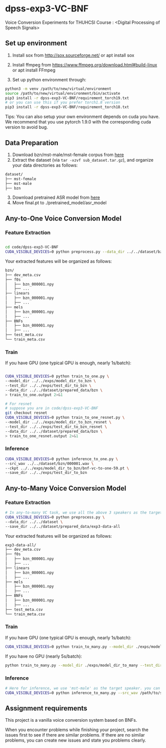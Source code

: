 # dpss-exp3-VC-BNF
Voice Conversion Experiments for THUHCSI Course : &lt;Digital Processing of Speech Signals>


## Set up environment

1. Install sox from http://sox.sourceforge.net/ or apt install sox

2. Install ffmpeg from https://www.ffmpeg.org/download.html#build-linux or apt install FFmpeg

3. Set up python environment through:
```bash
python3 -m venv /path/to/new/virtual/environment
source /path/to/new/virtual/environment/bin/activate
pip3 install -r dpss-exp3-VC-BNF/requirement_torch19.txt
# or you can use this if you prefer torch1.8 version
pip3 install -r dpss-exp3-VC-BNF/requirement_torch18.txt
```
Tips: You can also setup your own environment depends on cuda you have.
We recommend that you use pytorch 1.9.0 with the corresponding cuda version to avoid bug.
## Data Preparation
1. Download bzn/mst-male/mst-female corpus from [here](https://cloud.tsinghua.edu.cn/f/c8f3614b438b4c94984e/)
2. Extract the dataset (via `tar -xzvf sub_dataset.tar.gz`), and organize your data directories as follows:
```bash
dataset/
├── mst-female
├── mst-male
├── bzn
```
3. Download pretrained ASR model from [here](https://cloud.tsinghua.edu.cn/f/6e02e07b74864e80ab2f/)
4. Move final.pt to ./pretrained_model/asr_model



## Any-to-One Voice Conversion Model

### Feature Extraction

```bash

cd code/dpss-exp3-VC-BNF 
CUDA_VISIBLE_DEVICES=0 python preprocess.py --data_dir ../../dataset/bzn --save_dir ../../dataset/prepared_data/bzn

```

Your extracted features will be organized as follows:
```bash
bzn/
├── dev_meta.csv
├── f0s
│   ├── bzn_000001.npy
│   ├── ...
├── linears
│   ├── bzn_000001.npy
│   ├── ...
├── mels
│   ├── bzn_000001.npy
│   ├── ...
├── BNFs
│   ├── bzn_000001.npy
│   ├── ...
├── test_meta.csv
└── train_meta.csv
```


### Train

If you have GPU (one typical GPU is enough, nearly 1s/batch):
```bash

CUDA_VISIBLE_DEVICES=0 python train_to_one.py \
--model_dir ../../exps/model_dir_to_bzn \
--test_dir ../../exps/test_dir_to_bzn \
--data_dir ../../dataset/prepared_data/bzn \
> train_to_one.output 2>&1

# For resnet 
# suppose you are in code/dpss-exp3-VC-BNF
git checkout resnet
CUDA_VISIBLE_DEVICES=0 python train_to_one_resnet.py \
--model_dir ../../exps/model_dir_to_bzn_resnet \
--test_dir ../../exps/test_dir_to_bzn_resnet \
--data_dir ../../dataset/prepared_data/bzn \
> train_to_one_resnet.output 2>&1

```

### Inference

```bash
CUDA_VISIBLE_DEVICES=0 python inference_to_one.py \
--src_wav ../../dataset/bzn/000001.wav \
--ckpt ../../exps/model_dir_to_bzn/bnf-vc-to-one-59.pt \
--save_dir ../../exps/test_dir_to_bzn
```


## Any-to-Many Voice Conversion Model

### Feature Extraction

```bash
# In any-to-many VC task, we use all the above 3 speakers as the target speaker set.
CUDA_VISIBLE_DEVICES=0 python preprocess.py \
--data_dir ../../dataset \
--save_dir ../../dataset/prepared_data/exp3-data-all

```

Your extracted features will be organized as follows:
```bash
exp3-data-all/
├── dev_meta.csv
├── f0s
│   ├── bzn_000001.npy
│   ├── ...
├── linears
│   ├── bzn_000001.npy
│   ├── ...
├── mels
│   ├── bzn_000001.npy
│   ├── ...
├── BNFs
│   ├── bzn_000001.npy
│   ├── ...
├── test_meta.csv
└── train_meta.csv
```

### Train

If you have GPU (one typical GPU is enough, nearly 1s/batch):
```bash
CUDA_VISIBLE_DEVICES=0 python train_to_many.py --model_dir ./exps/model_dir_to_many --test_dir ./exps/test_dir_to_many --data_dir /path/to/save_data/exp3-data-all
```

If you have no GPU (nearly 5s/batch):

```bash
python train_to_many.py --model_dir ./exps/model_dir_to_many --test_dir ./exps/test_dir_to_many --data_dir /path/to/save_data/exp3-data-all
```
### Inference

```bash
# Here for inference, we use 'mst-male' as the target speaker. you can change the tgt_spk argument to any of the above 3 speakers. 
CUDA_VISIBLE_DEVICES=0 python inference_to_many.py --src_wav /path/to/source/*.wav --tgt_spk bzn/mst-female/mst-male --ckpt ./model_dir/bnf-vc-to-many-49.pt --save_dir ./test_dir/
```

## Assignment requirements
This project is a vanilla voice conversion system based on BNFs. 

When you encounter problems while finishing your project, search the issues first to see if there are similar problems. If there are no similar problems, you can create new issues and state you problems clearly.
